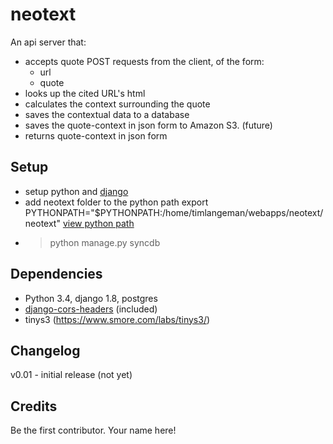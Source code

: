 neotext
===============

An api server that:
  * accepts quote POST requests from the client, of the form:
     * url
     * quote
  * looks up the cited URL's html
  * calculates the context surrounding the quote
  * saves the contextual data to a database
  * saves the quote-context in json form to Amazon S3. (future)
  * returns quote-context in json form

## Setup ##
  * setup python and [django](https://docs.djangoproject.com/en/1.8/topics/install/)
  * add neotext folder to the python path
	export PYTHONPATH="$PYTHONPATH:/home/timlangeman/webapps/neotext/neotext"
    [view python path](http://stackoverflow.com/questions/1489599/how-do-i-find-out-my-python-path-using-python)
  * > python manage.py syncdb


## Dependencies ##
  * Python 3.4, django 1.8, postgres
  * [django-cors-headers](https://github.com/ottoyiu/django-cors-headers/) (included)
  * tinys3 (https://www.smore.com/labs/tinys3/)

## Changelog ##

v0.01 - initial release (not yet)

## Credits ##

Be the first contributor.  Your name here!
